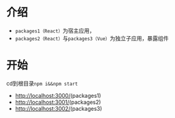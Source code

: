# 介绍

- `packages1（React）`为宿主应用，
- `packages2（React）`与`packages3（Vue）`为独立子应用，暴露组件
# 开始

cd到根目录`npm i&&npm start`

- [http://localhost:3000/](http://localhost:3000/)(packages1)
- [http://localhost:3001/](http://localhost:3001/)(packages2)
- [http://localhost:3002/](http://localhost:3002/)(packages3)
